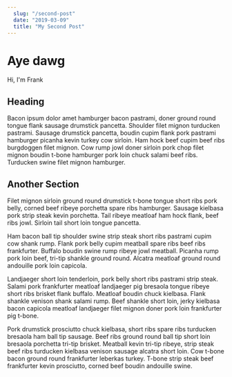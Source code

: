 ```yaml
---
  slug: "/second-post"
  date: "2019-03-09"
  title: "My Second Post"
---
```


# Aye dawg
Hi, I'm Frank

## Heading

Bacon ipsum dolor amet hamburger bacon pastrami, doner ground round tongue flank sausage drumstick pancetta. Shoulder filet mignon turducken pastrami. Sausage drumstick pancetta, boudin cupim flank pork pastrami hamburger picanha kevin turkey cow sirloin. Ham hock beef cupim beef ribs burgdoggen filet mignon. Cow rump jowl doner sirloin pork chop filet mignon boudin t-bone hamburger pork loin chuck salami beef ribs. Turducken swine filet mignon hamburger.

## Another Section

Filet mignon sirloin ground round drumstick t-bone tongue short ribs pork belly, corned beef ribeye porchetta spare ribs hamburger. Sausage kielbasa pork strip steak kevin porchetta. Tail ribeye meatloaf ham hock flank, beef ribs jowl. Sirloin tail short loin tongue pancetta.

Ham bacon ball tip shoulder swine strip steak short ribs pastrami cupim cow shank rump. Flank pork belly cupim meatball spare ribs beef ribs frankfurter. Buffalo boudin swine rump ribeye jowl meatball. Picanha rump pork loin beef, tri-tip shankle ground round. Alcatra meatloaf ground round andouille pork loin capicola.

Landjaeger short loin tenderloin, pork belly short ribs pastrami strip steak. Salami pork frankfurter meatloaf landjaeger pig bresaola tongue ribeye short ribs brisket flank buffalo. Meatloaf boudin chuck kielbasa. Flank shankle venison shank salami rump. Beef shankle short loin, jerky kielbasa bacon capicola meatloaf landjaeger filet mignon doner pork loin frankfurter pig t-bone.

Pork drumstick prosciutto chuck kielbasa, short ribs spare ribs turducken bresaola ham ball tip sausage. Beef ribs ground round ball tip short loin bresaola porchetta tri-tip brisket. Meatball kevin tri-tip ribeye, strip steak beef ribs turducken kielbasa venison sausage alcatra short loin. Cow t-bone bacon ground round frankfurter leberkas turkey. T-bone strip steak beef frankfurter kevin prosciutto, corned beef boudin andouille swine.
